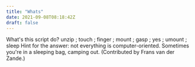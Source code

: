 ```yaml
---
title: "Whats"
date: 2021-09-08T08:18:42Z
draft: false
---
```


What's this script do? unzip ; touch ; finger ; mount ; gasp ; yes ; umount ; sleep Hint for the answer: not everything is computer-oriented. Sometimes you're in a sleeping bag, camping out. (Contributed by Frans van der Zande.)
